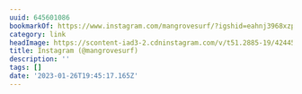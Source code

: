 ```yaml
---
uuid: 645601086
bookmarkOf: https://www.instagram.com/mangrovesurf/?igshid=eahnj3968xzp
category: link
headImage: https://scontent-iad3-2.cdninstagram.com/v/t51.2885-19/42445082_105869367026653_1202921417922838528_n.jpg?stp=dst-jpg_s100x100&_nc_cat=106&ccb=1-7&_nc_sid=8ae9d6&_nc_ohc=YmSD2E-trSgAX-wPJd7&_nc_ht=scontent-iad3-2.cdninstagram.com&oh=00_AfA4yk8l4VV5yLlqnk3QoVklUfT8s9Iu9nE2jzYCfvxeKA&oe=65057B50
title: Instagram (@mangrovesurf)
description: ''
tags: []
date: '2023-01-26T19:45:17.165Z'
---
```



